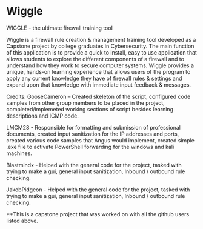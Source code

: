 # Wiggle
WIGGLE - the ultimate firewall training tool

Wiggle is a firewall rule creation & management training tool developed as a Capstone project by college graduates in Cybersecurity.
The main function of this application is to provide a quick to install, easy to use application that allows students to explore the different components of a firewall and to understand how they work to secure computer systems. 
Wiggle provides a unique, hands-on learning experience that allows users of the program to apply any current knowledge they have of firewall rules & settings and expand upon that knowledge with immediate input feedback & messages.


Credits:
GooseCameron – Created skeleton of the script, configured code samples from other group members to be placed in the project, completed/implemeted working sections of script besides learning descriptions and ICMP code.

LMCM28 - Responsible for formatting and submission of professional documents, created input sanitization for the IP addresses and ports, created various code samples that Angus would implement, created simple .exe file to activate PowerShell forwarding for the windows and kali machines.

Blastmindx - Helped with the general code for the project, tasked with trying to make a gui, general input sanitization, Inbound / outbound rule checking.

JakobPidgeon - Helped with the general code for the project, tasked with trying to make a gui, general input sanitization, Inbound / outbound rule checking.


**This is a capstone project that was worked on with all the github users listed above.
